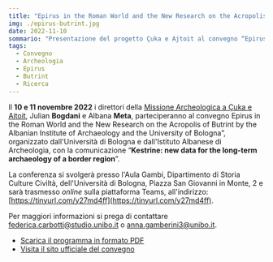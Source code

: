 ```yaml
---
title: "Epirus in the Roman World and the New Research on the Acropolis of Butrint by the Albanian Institute of Archaeology and the University of Bologna"
img: ./epirus-butrint.jpg
date: 2022-11-10
sommario: "Presentazione del progetto Çuka e Ajtoit al convegno “Epirus in the Roman World and the New Research on the Acropolis of Butrint by the Albanian Institute of Archaeology and the University of Bologna”"
tags:
  - Convegno
  - Archeologia
  - Epirus
  - Butrint
  - Ricerca
---
```



Il **10 e 11 novembre 2022** i direttori della [Missione Archeologica a Çuka e Ajtoit](../../ricerca/missione-archeologica-sapienza-a-cuka-e-ajtoit-albania/), Julian **Bogdani** e Albana **Meta**, parteciperanno al convegno Epirus in the Roman World and the New Research on the Acropolis of Butrint by the Albanian Institute of Archaeology and the University of Bologna”, organizzato dall'Università di Bologna e dall'Istituto Albanese di Archeologia, con la comunicazione “**Kestrine: new data for the long-term archaeology of a border region**”.

La conferenza si svolgerà presso l'Aula Gambi, Dipartimento di Storia Culture Civiltà, dell'Università di Bologna,  Piazza San Giovanni in Monte, 2 e sarà trasmesso *online* sulla piattaforma Teams, all'indirizzo: [https://tinyurl.com/y27md4ff](https://tinyurl.com/y27md4ff).

Per maggiori informazioni si prega di contattare [federica.carbotti@studio.unibo.it](mailto:federica.carbotti@studio.unibo.it) o [anna.gamberini3@unibo.it](mailto:anna.gamberini3@unibo.it).


- [Scarica il programma in formato PDF](./Programme_Workshop_Bologna_Epirus_Butrint.pdf)
- [Visita il sito ufficiale del convegno](https://site.unibo.it/butrint/en/international-workshop-epirus-in-the-roman-world-and-the-new-research-on-the-acropolis-of-butrint/programme)
